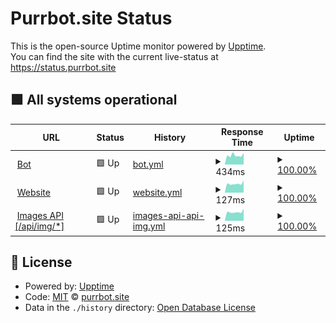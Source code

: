 # Purrbot.site Status

This is the open-source Uptime monitor powered by [Upptime](https://upptime.js.org).  
You can find the site with the current live-status at https://status.purrbot.site

## <!--live status--> **🟩 All systems operational**

<!--start: status pages-->
<!-- This summary is generated by Upptime (https://github.com/upptime/upptime) -->
<!-- Do not edit this manually, your changes will be overwritten -->
<!-- prettier-ignore -->
| URL | Status | History | Response Time | Uptime |
| --- | ------ | ------- | ------------- | ------ |
| <img alt="" src="https://purrbot.site/assets/img/avatar.png" height="13"> [Bot](https://purrbot.site/shards) | 🟩 Up | [bot.yml](https://github.com/purrbot-site/Status/commits/HEAD/history/bot.yml) | <details><summary><img alt="Response time graph" src="./graphs/bot/response-time-week.png" height="20"> 434ms</summary><br><a href="https://status.purrbot.site/history/bot"><img alt="Response time 468" src="https://img.shields.io/endpoint?url=https%3A%2F%2Fraw.githubusercontent.com%2Fpurrbot-site%2FStatus%2FHEAD%2Fapi%2Fbot%2Fresponse-time.json"></a><br><a href="https://status.purrbot.site/history/bot"><img alt="24-hour response time 549" src="https://img.shields.io/endpoint?url=https%3A%2F%2Fraw.githubusercontent.com%2Fpurrbot-site%2FStatus%2FHEAD%2Fapi%2Fbot%2Fresponse-time-day.json"></a><br><a href="https://status.purrbot.site/history/bot"><img alt="7-day response time 434" src="https://img.shields.io/endpoint?url=https%3A%2F%2Fraw.githubusercontent.com%2Fpurrbot-site%2FStatus%2FHEAD%2Fapi%2Fbot%2Fresponse-time-week.json"></a><br><a href="https://status.purrbot.site/history/bot"><img alt="30-day response time 444" src="https://img.shields.io/endpoint?url=https%3A%2F%2Fraw.githubusercontent.com%2Fpurrbot-site%2FStatus%2FHEAD%2Fapi%2Fbot%2Fresponse-time-month.json"></a><br><a href="https://status.purrbot.site/history/bot"><img alt="1-year response time 465" src="https://img.shields.io/endpoint?url=https%3A%2F%2Fraw.githubusercontent.com%2Fpurrbot-site%2FStatus%2FHEAD%2Fapi%2Fbot%2Fresponse-time-year.json"></a></details> | <details><summary><a href="https://status.purrbot.site/history/bot">100.00%</a></summary><a href="https://status.purrbot.site/history/bot"><img alt="All-time uptime 100.00%" src="https://img.shields.io/endpoint?url=https%3A%2F%2Fraw.githubusercontent.com%2Fpurrbot-site%2FStatus%2FHEAD%2Fapi%2Fbot%2Fuptime.json"></a><br><a href="https://status.purrbot.site/history/bot"><img alt="24-hour uptime 100.00%" src="https://img.shields.io/endpoint?url=https%3A%2F%2Fraw.githubusercontent.com%2Fpurrbot-site%2FStatus%2FHEAD%2Fapi%2Fbot%2Fuptime-day.json"></a><br><a href="https://status.purrbot.site/history/bot"><img alt="7-day uptime 100.00%" src="https://img.shields.io/endpoint?url=https%3A%2F%2Fraw.githubusercontent.com%2Fpurrbot-site%2FStatus%2FHEAD%2Fapi%2Fbot%2Fuptime-week.json"></a><br><a href="https://status.purrbot.site/history/bot"><img alt="30-day uptime 100.00%" src="https://img.shields.io/endpoint?url=https%3A%2F%2Fraw.githubusercontent.com%2Fpurrbot-site%2FStatus%2FHEAD%2Fapi%2Fbot%2Fuptime-month.json"></a><br><a href="https://status.purrbot.site/history/bot"><img alt="1-year uptime 100.00%" src="https://img.shields.io/endpoint?url=https%3A%2F%2Fraw.githubusercontent.com%2Fpurrbot-site%2FStatus%2FHEAD%2Fapi%2Fbot%2Fuptime-year.json"></a></details>
| <img alt="" src="https://purrbot.site/assets/img/avatar.png" height="13"> [Website](https://purrbot.site) | 🟩 Up | [website.yml](https://github.com/purrbot-site/Status/commits/HEAD/history/website.yml) | <details><summary><img alt="Response time graph" src="./graphs/website/response-time-week.png" height="20"> 127ms</summary><br><a href="https://status.purrbot.site/history/website"><img alt="Response time 146" src="https://img.shields.io/endpoint?url=https%3A%2F%2Fraw.githubusercontent.com%2Fpurrbot-site%2FStatus%2FHEAD%2Fapi%2Fwebsite%2Fresponse-time.json"></a><br><a href="https://status.purrbot.site/history/website"><img alt="24-hour response time 174" src="https://img.shields.io/endpoint?url=https%3A%2F%2Fraw.githubusercontent.com%2Fpurrbot-site%2FStatus%2FHEAD%2Fapi%2Fwebsite%2Fresponse-time-day.json"></a><br><a href="https://status.purrbot.site/history/website"><img alt="7-day response time 127" src="https://img.shields.io/endpoint?url=https%3A%2F%2Fraw.githubusercontent.com%2Fpurrbot-site%2FStatus%2FHEAD%2Fapi%2Fwebsite%2Fresponse-time-week.json"></a><br><a href="https://status.purrbot.site/history/website"><img alt="30-day response time 154" src="https://img.shields.io/endpoint?url=https%3A%2F%2Fraw.githubusercontent.com%2Fpurrbot-site%2FStatus%2FHEAD%2Fapi%2Fwebsite%2Fresponse-time-month.json"></a><br><a href="https://status.purrbot.site/history/website"><img alt="1-year response time 147" src="https://img.shields.io/endpoint?url=https%3A%2F%2Fraw.githubusercontent.com%2Fpurrbot-site%2FStatus%2FHEAD%2Fapi%2Fwebsite%2Fresponse-time-year.json"></a></details> | <details><summary><a href="https://status.purrbot.site/history/website">100.00%</a></summary><a href="https://status.purrbot.site/history/website"><img alt="All-time uptime 100.00%" src="https://img.shields.io/endpoint?url=https%3A%2F%2Fraw.githubusercontent.com%2Fpurrbot-site%2FStatus%2FHEAD%2Fapi%2Fwebsite%2Fuptime.json"></a><br><a href="https://status.purrbot.site/history/website"><img alt="24-hour uptime 100.00%" src="https://img.shields.io/endpoint?url=https%3A%2F%2Fraw.githubusercontent.com%2Fpurrbot-site%2FStatus%2FHEAD%2Fapi%2Fwebsite%2Fuptime-day.json"></a><br><a href="https://status.purrbot.site/history/website"><img alt="7-day uptime 100.00%" src="https://img.shields.io/endpoint?url=https%3A%2F%2Fraw.githubusercontent.com%2Fpurrbot-site%2FStatus%2FHEAD%2Fapi%2Fwebsite%2Fuptime-week.json"></a><br><a href="https://status.purrbot.site/history/website"><img alt="30-day uptime 100.00%" src="https://img.shields.io/endpoint?url=https%3A%2F%2Fraw.githubusercontent.com%2Fpurrbot-site%2FStatus%2FHEAD%2Fapi%2Fwebsite%2Fuptime-month.json"></a><br><a href="https://status.purrbot.site/history/website"><img alt="1-year uptime 100.00%" src="https://img.shields.io/endpoint?url=https%3A%2F%2Fraw.githubusercontent.com%2Fpurrbot-site%2FStatus%2FHEAD%2Fapi%2Fwebsite%2Fuptime-year.json"></a></details>
| <img alt="" src="https://purrbot.site/assets/img/avatar.png" height="13"> [Images API [/api/img/*]](https://purrbot.site/api/img/sfw/background/img) | 🟩 Up | [images-api-api-img.yml](https://github.com/purrbot-site/Status/commits/HEAD/history/images-api-api-img.yml) | <details><summary><img alt="Response time graph" src="./graphs/images-api-api-img/response-time-week.png" height="20"> 125ms</summary><br><a href="https://status.purrbot.site/history/images-api-api-img"><img alt="Response time 144" src="https://img.shields.io/endpoint?url=https%3A%2F%2Fraw.githubusercontent.com%2Fpurrbot-site%2FStatus%2FHEAD%2Fapi%2Fimages-api-api-img%2Fresponse-time.json"></a><br><a href="https://status.purrbot.site/history/images-api-api-img"><img alt="24-hour response time 172" src="https://img.shields.io/endpoint?url=https%3A%2F%2Fraw.githubusercontent.com%2Fpurrbot-site%2FStatus%2FHEAD%2Fapi%2Fimages-api-api-img%2Fresponse-time-day.json"></a><br><a href="https://status.purrbot.site/history/images-api-api-img"><img alt="7-day response time 125" src="https://img.shields.io/endpoint?url=https%3A%2F%2Fraw.githubusercontent.com%2Fpurrbot-site%2FStatus%2FHEAD%2Fapi%2Fimages-api-api-img%2Fresponse-time-week.json"></a><br><a href="https://status.purrbot.site/history/images-api-api-img"><img alt="30-day response time 152" src="https://img.shields.io/endpoint?url=https%3A%2F%2Fraw.githubusercontent.com%2Fpurrbot-site%2FStatus%2FHEAD%2Fapi%2Fimages-api-api-img%2Fresponse-time-month.json"></a><br><a href="https://status.purrbot.site/history/images-api-api-img"><img alt="1-year response time 145" src="https://img.shields.io/endpoint?url=https%3A%2F%2Fraw.githubusercontent.com%2Fpurrbot-site%2FStatus%2FHEAD%2Fapi%2Fimages-api-api-img%2Fresponse-time-year.json"></a></details> | <details><summary><a href="https://status.purrbot.site/history/images-api-api-img">100.00%</a></summary><a href="https://status.purrbot.site/history/images-api-api-img"><img alt="All-time uptime 100.00%" src="https://img.shields.io/endpoint?url=https%3A%2F%2Fraw.githubusercontent.com%2Fpurrbot-site%2FStatus%2FHEAD%2Fapi%2Fimages-api-api-img%2Fuptime.json"></a><br><a href="https://status.purrbot.site/history/images-api-api-img"><img alt="24-hour uptime 100.00%" src="https://img.shields.io/endpoint?url=https%3A%2F%2Fraw.githubusercontent.com%2Fpurrbot-site%2FStatus%2FHEAD%2Fapi%2Fimages-api-api-img%2Fuptime-day.json"></a><br><a href="https://status.purrbot.site/history/images-api-api-img"><img alt="7-day uptime 100.00%" src="https://img.shields.io/endpoint?url=https%3A%2F%2Fraw.githubusercontent.com%2Fpurrbot-site%2FStatus%2FHEAD%2Fapi%2Fimages-api-api-img%2Fuptime-week.json"></a><br><a href="https://status.purrbot.site/history/images-api-api-img"><img alt="30-day uptime 100.00%" src="https://img.shields.io/endpoint?url=https%3A%2F%2Fraw.githubusercontent.com%2Fpurrbot-site%2FStatus%2FHEAD%2Fapi%2Fimages-api-api-img%2Fuptime-month.json"></a><br><a href="https://status.purrbot.site/history/images-api-api-img"><img alt="1-year uptime 100.00%" src="https://img.shields.io/endpoint?url=https%3A%2F%2Fraw.githubusercontent.com%2Fpurrbot-site%2FStatus%2FHEAD%2Fapi%2Fimages-api-api-img%2Fuptime-year.json"></a></details>

<!--end: status pages-->

## 📄 License

- Powered by: [Upptime](https://github.com/upptime/upptime)
- Code: [MIT](./LICENSE) © [purrbot.site](https://purrbot.site)
- Data in the `./history` directory: [Open Database License](https://opendatacommons.org/licenses/odbl/1-0/)
